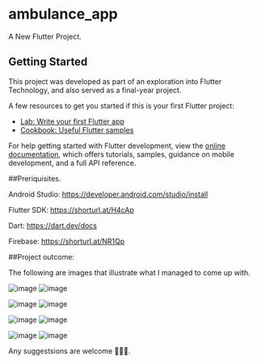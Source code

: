 # ambulance_app

A New Flutter Project.

## Getting Started

This project was developed as part of an exploration into Flutter Technology, and also served as a final-year project.

A few resources to get you started if this is your first Flutter project:

- [Lab: Write your first Flutter app](https://docs.flutter.dev/get-started/codelab)
- [Cookbook: Useful Flutter samples](https://docs.flutter.dev/cookbook)

For help getting started with Flutter development, view the
[online documentation](https://docs.flutter.dev/), which offers tutorials,
samples, guidance on mobile development, and a full API reference.


##Preriquisites.


Android Studio: https://developer.android.com/studio/install


Flutter SDK: https://shorturl.at/H4cAp


Dart: https://dart.dev/docs


Firebase: https://shorturl.at/NR1Qp



##Project outcome:

The following are images that illustrate what I managed to come up with. 

![image](https://github.com/user-attachments/assets/9928ffae-6e20-464c-979c-d43a7d644d0d)                    ![image](https://github.com/user-attachments/assets/e323cc23-6dbb-4b0c-a899-78f3cee73403)



![image](https://github.com/user-attachments/assets/f6470cb9-1728-403d-b0d3-a5d0dbf45ca3)                    ![image](https://github.com/user-attachments/assets/65d585f2-943e-41ce-bd1a-838c5bf032cf)



![image](https://github.com/user-attachments/assets/fce7ae43-d8c8-4b9a-8981-6d639b8b69dc)                    ![image](https://github.com/user-attachments/assets/30282bc8-6def-421e-be98-09d3701f556d)



![image](https://github.com/user-attachments/assets/c936c5b3-c366-4334-98f7-6c26599a6ee3)                    ![image](https://github.com/user-attachments/assets/c2805a84-1ad9-482d-b0d2-0b120143e8c6)




Any suggestsions are welcome 🙂🙂🙂.
